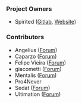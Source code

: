 ### Project Owners

* Spirited ([Gitlab](https://gitlab.com/spirited), [Website](http://spirited.io))

### Contributors
* Angelius ([Forum](http:_www.elitepvpers.com/forum/members/2727696--angelius-.html))
* Caparzo ([Forum](https://www.elitepvpers.com/forum/members/3803100-u2_caparzo.html))
* Felipe Vieira ([Forum](https://www.elitepvpers.com/forum/members/1509040-pintinho12.html/))
* giacometti ([Forum](https://www.elitepvpers.com/forum/members/356317-giacometti.html))
* Mentalis ([Forum](https://www.elitepvpers.com/forum/members/657409--ocularis.html))
* Pro4Never
* Sedat ([Forum](https://www.elitepvpers.com/forum/members/502647-turk55.html))
* Ultimation ([Forum](https://www.elitepvpers.com/forum/members/290264-ultimation.html))
